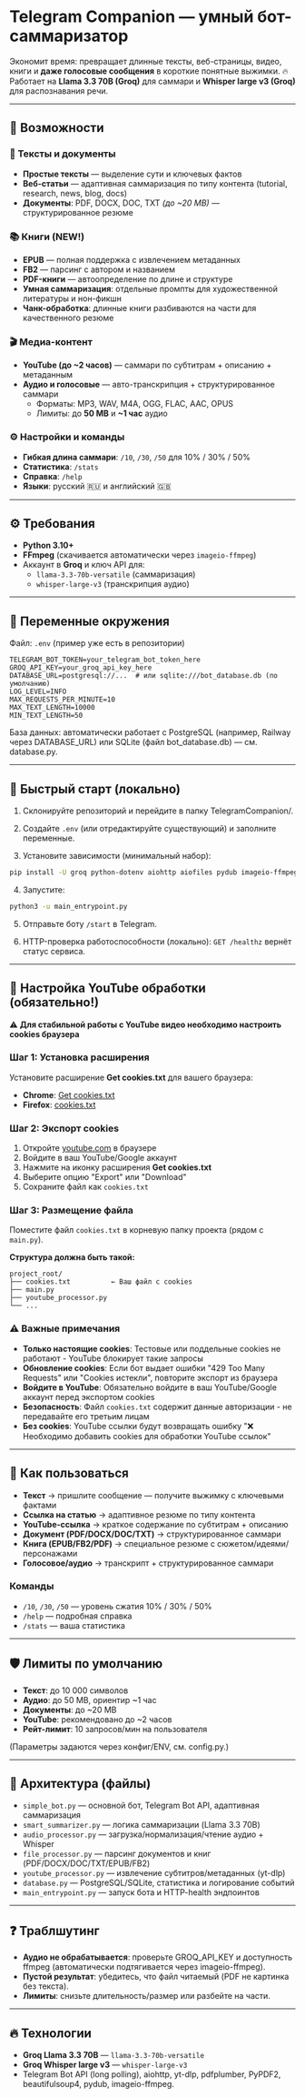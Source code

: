 # Telegram Companion — умный бот-саммаризатор

Экономит время: превращает длинные тексты, веб-страницы, видео, книги и **даже голосовые сообщения** в короткие понятные выжимки.
🔥 Работает на **Llama 3.3 70B (Groq)** для саммари и **Whisper large v3 (Groq)** для распознавания речи.

---

## 🚀 Возможности

### 📝 Тексты и документы
- **Простые тексты** — выделение сути и ключевых фактов
- **Веб-статьи** — адаптивная саммаризация по типу контента (tutorial, research, news, blog, docs)
- **Документы**: PDF, DOCX, DOC, TXT *(до ~20 MB)* — структурированное резюме

### 📚 Книги (NEW!)
- **EPUB** — полная поддержка с извлечением метаданных
- **FB2** — парсинг с автором и названием
- **PDF-книги** — автоопределение по длине и структуре
- **Умная саммаризация**: отдельные промпты для художественной литературы и нон-фикшн
- **Чанк-обработка**: длинные книги разбиваются на части для качественного резюме

### 🎬 Медиа-контент
- **YouTube (до ~2 часов)** — саммари по субтитрам + описанию + метаданным
- **Аудио и голосовые** — авто-транскрипция + структурированное саммари
  - Форматы: MP3, WAV, M4A, OGG, FLAC, AAC, OPUS
  - Лимиты: до **50 MB** и **~1 час** аудио

### ⚙️ Настройки и команды
- **Гибкая длина саммари**: `/10`, `/30`, `/50` для 10% / 30% / 50%
- **Статистика**: `/stats`
- **Справка**: `/help`
- **Языки**: русский 🇷🇺 и английский 🇬🇧

---

## ⚙️ Требования

- **Python 3.10+**
- **FFmpeg** (скачивается автоматически через `imageio-ffmpeg`)
- Аккаунт в **Groq** и ключ API для:
  - `llama-3.3-70b-versatile` (саммаризация)
  - `whisper-large-v3` (транскрипция аудио)

---

## 🔑 Переменные окружения

Файл: `.env` (пример уже есть в репозитории)

```dotenv
TELEGRAM_BOT_TOKEN=your_telegram_bot_token_here
GROQ_API_KEY=your_groq_api_key_here
DATABASE_URL=postgresql://...  # или sqlite:///bot_database.db (по умолчанию)
LOG_LEVEL=INFO
MAX_REQUESTS_PER_MINUTE=10
MAX_TEXT_LENGTH=10000
MIN_TEXT_LENGTH=50
```

База данных: автоматически работает с PostgreSQL (например, Railway через DATABASE_URL) или SQLite (файл bot_database.db) — см. database.py.

---

## 🧪 Быстрый старт (локально)

1. Склонируйте репозиторий и перейдите в папку TelegramCompanion/.

2. Создайте `.env` (или отредактируйте существующий) и заполните переменные.

3. Установите зависимости (минимальный набор):
```bash
pip install -U groq python-dotenv aiohttp aiofiles pydub imageio-ffmpeg validators beautifulsoup4 yt-dlp pdfplumber PyPDF2 python-docx chardet flask
```

4. Запустите:
```bash
python3 -u main_entrypoint.py
```

5. Отправьте боту `/start` в Telegram.

6. HTTP-проверка работоспособности (локально): `GET /healthz` вернёт статус сервиса.

---

## 🔧 Настройка YouTube обработки (обязательно!)

⚠️ **Для стабильной работы с YouTube видео необходимо настроить cookies браузера**

### Шаг 1: Установка расширения
Установите расширение **Get cookies.txt** для вашего браузера:
- **Chrome**: [Get cookies.txt](https://chrome.google.com/webstore/detail/get-cookiestxt/njabckikapfpffapmjgojcnbfjonfjfg)
- **Firefox**: [cookies.txt](https://addons.mozilla.org/en-US/firefox/addon/cookies-txt/)

### Шаг 2: Экспорт cookies
1. Откройте [youtube.com](https://youtube.com) в браузере
2. Войдите в ваш YouTube/Google аккаунт
3. Нажмите на иконку расширения **Get cookies.txt**
4. Выберите опцию "Export" или "Download"
5. Сохраните файл как `cookies.txt`

### Шаг 3: Размещение файла
Поместите файл `cookies.txt` в корневую папку проекта (рядом с `main.py`).

**Структура должна быть такой:**
```
project_root/
├── cookies.txt          ← Ваш файл с cookies
├── main.py
├── youtube_processor.py
└── ...
```

### ⚠️ Важные примечания
- **Только настоящие cookies**: Тестовые или поддельные cookies не работают - YouTube блокирует такие запросы
- **Обновление cookies**: Если бот выдает ошибки "429 Too Many Requests" или "Cookies истекли", повторите экспорт из браузера
- **Войдите в YouTube**: Обязательно войдите в ваш YouTube/Google аккаунт перед экспортом cookies
- **Безопасность**: Файл `cookies.txt` содержит данные авторизации - не передавайте его третьим лицам
- **Без cookies**: YouTube ссылки будут возвращать ошибку "❌ Необходимо добавить cookies для обработки YouTube ссылок"

---

## 🧭 Как пользоваться

- **Текст** → пришлите сообщение — получите выжимку с ключевыми фактами
- **Ссылка на статью** → адаптивное резюме по типу контента
- **YouTube-ссылка** → краткое содержание по субтитрам + описанию
- **Документ (PDF/DOCX/DOC/TXT)** → структурированное саммари
- **Книга (EPUB/FB2/PDF)** → специальное резюме с сюжетом/идеями/персонажами
- **Голосовое/аудио** → транскрипт + структурированное саммари

### Команды

- `/10`, `/30`, `/50` — уровень сжатия 10% / 30% / 50%
- `/help` — подробная справка
- `/stats` — ваша статистика

---

## 🛡️ Лимиты по умолчанию

- **Текст**: до 10 000 символов
- **Аудио**: до 50 MB, ориентир ~1 час
- **Документы**: до ~20 MB
- **YouTube**: рекомендовано до ~2 часов
- **Рейт-лимит**: 10 запросов/мин на пользователя

(Параметры задаются через конфиг/ENV, см. config.py.)

---

## 🧱 Архитектура (файлы)

- `simple_bot.py` — основной бот, Telegram Bot API, адаптивная саммаризация
- `smart_summarizer.py` — логика саммаризации (Llama 3.3 70B)
- `audio_processor.py` — загрузка/нормализация/чтение аудио + Whisper
- `file_processor.py` — парсинг документов и книг (PDF/DOCX/DOC/TXT/EPUB/FB2)
- `youtube_processor.py` — извлечение субтитров/метаданных (yt-dlp)
- `database.py` — PostgreSQL/SQLite, статистика и логирование событий
- `main_entrypoint.py` — запуск бота и HTTP-health эндпоинтов

---

## ❓ Траблшутинг

- **Аудио не обрабатывается**: проверьте GROQ_API_KEY и доступность ffmpeg (автоматически подтягивается через imageio-ffmpeg).
- **Пустой результат**: убедитесь, что файл читаемый (PDF не картинка без текста).
- **Лимиты**: снизьте длительность/размер или разбейте на части.

---

## 🔥 Технологии

- **Groq Llama 3.3 70B** — `llama-3.3-70b-versatile`
- **Groq Whisper large v3** — `whisper-large-v3`
- Telegram Bot API (long polling), aiohttp, yt-dlp, pdfplumber, PyPDF2, beautifulsoup4, pydub, imageio-ffmpeg.